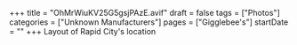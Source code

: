 +++
title = "OhMrWiuKV25G5gsjPAzE.avif"
draft = false
tags = ["Photos"]
categories = ["Unknown Manufacturers"]
pages = ["Gigglebee's"]
startDate = ""
+++
Layout of Rapid City's location
